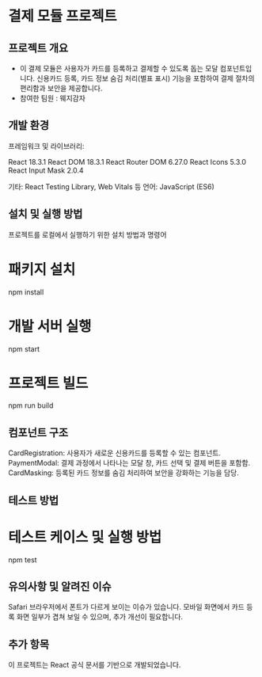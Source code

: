 # 결제 모듈 프로젝트

## 프로젝트 개요

- 이 결제 모듈은 사용자가 카드를 등록하고 결제할 수 있도록 돕는 모달 컴포넌트입니다. 신용카드 등록, 카드 정보 숨김 처리(별표 표시) 기능을 포함하여 결제 절차의 편리함과 보안을 제공합니다.
- 참여한 팀원 : 웨지감자

## 개발 환경

프레임워크 및 라이브러리:

React 18.3.1
React DOM 18.3.1
React Router DOM 6.27.0
React Icons 5.3.0
React Input Mask 2.0.4

기타: React Testing Library, Web Vitals 등
언어: JavaScript (ES6)

## 설치 및 실행 방법

프로젝트를 로컬에서 실행하기 위한 설치 방법과 명령어

# 패키지 설치
npm install

# 개발 서버 실행
npm start

# 프로젝트 빌드
npm run build

## 컴포넌트 구조

CardRegistration: 사용자가 새로운 신용카드를 등록할 수 있는 컴포넌트.
PaymentModal: 결제 과정에서 나타나는 모달 창, 카드 선택 및 결제 버튼을 포함함.
CardMasking: 등록된 카드 정보를 숨김 처리하여 보안을 강화하는 기능을 담당.

## 테스트 방법

# 테스트 케이스 및 실행 방법
npm test

## 유의사항 및 알려진 이슈

Safari 브라우저에서 폰트가 다르게 보이는 이슈가 있습니다.
모바일 화면에서 카드 등록 화면 일부가 겹쳐 보일 수 있으며, 추가 개선이 필요합니다.

## 추가 항목

이 프로젝트는 React 공식 문서를 기반으로 개발되었습니다.
